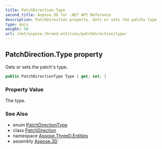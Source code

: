 ```yaml
---
title: PatchDirection.Type
second_title: Aspose.3D for .NET API Reference
description: PatchDirection property. Gets or sets the patchs type
type: docs
weight: 50
url: /net/aspose.threed.entities/patchdirection/type/
---
```

## PatchDirection.Type property

Gets or sets the patch's type.

```csharp
public PatchDirectionType Type { get; set; }
```

### Property Value

The type.

### See Also

* enum [PatchDirectionType](../../patchdirectiontype/)
* class [PatchDirection](../)
* namespace [Aspose.ThreeD.Entities](../../patchdirection/)
* assembly [Aspose.3D](../../../)


